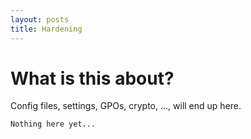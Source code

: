 ```yaml
---
layout: posts
title: Hardening
---
```


# What is this about?
Config files, settings, GPOs, crypto, ..., will end up here.


```
Nothing here yet...
```